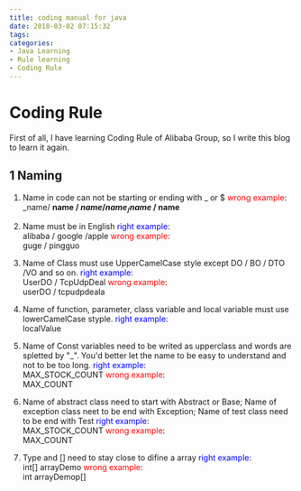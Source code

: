 ```yaml
---
title: coding manual for java
date: 2018-03-02 07:15:32
tags:
categories:
- Java Learning
- Rule learning
- Coding Rule
---
```

# Coding Rule

First of all, I have learning Coding Rule of Alibaba Group, so I write this blog to learn it again.

## 1 Naming

1. Name in code can not be starting or ending with _ or $ 
<label style="color:red">wrong example</label>: <br>  _name/ __name / $name / name_ / name$ / name__

2. Name must be in English 
<label style="color:blue">right example</label>:<br> alibaba / google /apple 
<label style="color:red">wrong example</label>:<br> guge / pingguo 

3. Name of Class must use UpperCamelCase style except DO / BO / DTO /VO and so on.
<label style="color:blue">right example</label>: <br>UserDO / TcpUdpDeal 
<label style="color:red">wrong example</label>: <br>userDO / tcpudpdeala

4. Name of function, parameter, class variable and local variable must use lowerCamelCase styple.
<label style="color:blue">right example</label>:<br> localValue

5. Name of Const variables need to be writed as upperclass and words are spletted by "_". You'd better  let the name to be easy to understand and not to be too long.
<label style="color:blue">right example</label>: <br>MAX_STOCK_COUNT
<label style="color:red">wrong example</label>: <br>MAX_COUNT

6. Name of abstract class need to start with Abstract or Base; Name of exception class neet to be end with Exception; Name of test class need to be end with Test 
<label style="color:blue">right example</label>: <br>MAX_STOCK_COUNT
<label style="color:red">wrong example</label>: <br>MAX_COUNT

7. Type and [] need to stay close to difine a array
<label style="color:blue">right example</label>: <br>int[] arrayDemo
<label style="color:red">wrong example</label>: <br>int arrayDemop[] 